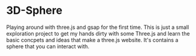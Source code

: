 # 3D-Sphere
Playing around with three.js and gsap for the first time. 
This is just a small exploration project to get my hands dirty
with some Three.js and learn the basic concpets and ideas that make a 
three.js website. It's contains a sphere that you can interact with.
